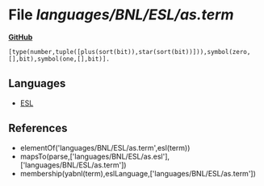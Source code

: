# File _languages/BNL/ESL/as.term_
**[GitHub](https://github.com/softlang/yas/blob/master/languages/BNL/ESL/as.term)**
```
[type(number,tuple([plus(sort(bit)),star(sort(bit))])),symbol(zero,[],bit),symbol(one,[],bit)].
```

## Languages
* [ESL](../languages/ESL.md)

## References
* elementOf('languages/BNL/ESL/as.term',esl(term))
* mapsTo(parse,['languages/BNL/ESL/as.esl'],['languages/BNL/ESL/as.term'])
* membership(yabnl(term),eslLanguage,['languages/BNL/ESL/as.term'])
